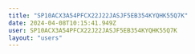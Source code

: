 ```yaml
---
title: "SP10ACX3A54PFCX22J22JASJF5EB354KYQHK55Q7K"
date: 2024-04-08T10:15:41.949Z
user: SP10ACX3A54PFCX22J22JASJF5EB354KYQHK55Q7K
layout: "users"
---
```

    